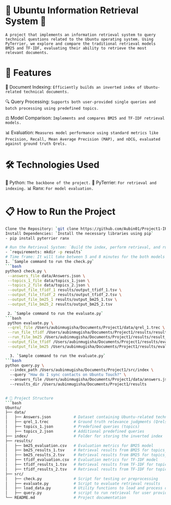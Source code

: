 # 🌟 Ubuntu Information Retrieval System 🌟
`A project that implements an information retrieval system to query technical questions related to the Ubuntu operating system. Using PyTerrier, we explore and compare the traditional retrieval models BM25 and TF-IDF, evaluating their ability to retrieve the most relevant documents.`

# 🚀 Features
📄 Document Indexing: `Efficiently builds an inverted index of Ubuntu-related technical documents.`

🔍 Query Processing: `Supports both user-provided single queries and batch processing using predefined topics.`

⚖️ Model Comparison: `Implements and compares BM25 and TF-IDF retrieval models.`

📊 Evaluation: `Measures model performance using standard metrics like Precision, Recall, Mean Average Precision (MAP), and nDCG, evaluated against ground truth Qrels.`

# 🛠️ Technologies Used
🐍 Python: `The backbone of the project.`
🧰 PyTerrier: `For retrieval and indexing.`
📊 Ranx: `For model evaluation.`

# 📋 How to Run the Project
```bash
Clone the Repository: `git clone https://github.com/Aubin01/Project1-IR.git`
Install Dependencies: `Install the necessary libraries using pip`
- pip install pyterrier ranx

# Run the Retrieval System: `Build the index, perform retrieval, and run evaluation:`
- `requirements: mkdir -p results`
# Time frame: It will take between 5 and 8 minutes for the both models' results to be written!
1. `Sample command to run the check.py`
```bash
python3 check.py \
 --answers_file data/Answers.json \
 --topics_1_file data/topics_1.json \
 --topics_2_file data/topics_2.json \
 --output_file_tfidf_1 results/output_tfidf_1.tsv \
 --output_file_tfidf_2 results/output_tfidf_2.tsv \
 --output_file_bm25_1 results/output_bm25_1.tsv \
 --output_file_bm25_2 results/output_bm25_2.tsv

 2. `Sample command to run the evaluate.py`
```bash
 python evaluate.py \
 --qrel_file /Users/aubinmugisha/Documents/Project1/data/qrel_1.trec \
 --run_file_tfidf /Users/aubinmugisha/Documents/Project1/results/result_tfidf_1.tsv \
 --run_file_bm25 /Users/aubinmugisha/Documents/Project1/results/result_bm25_1.tsv \
 --output_file_tfidf /Users/aubinmugisha/Documents/Project1/results/eval_tfidf.csv \
 --output_file_bm25 /Users/aubinmugisha/Documents/Project1/results/eval_bm25.csv

  3. `Sample command to run the evaluate.py`
```bash
python query.py \                                                                       
  --index_path /Users/aubinmugisha/Documents/Project1/src/index \                                    
  --query "How do I sync contacts on Ubuntu Touch?" \                                              
  --answers_file /Users/aubinmugisha/Documents/Project1/data/answers.json \                         
  --results_dir /Users/aubinmugisha/Documents/Project1/results
    

# 📂 Project Structure
```bash
Ubuntu/
├── data/
│   ├── Answers.json          # Dataset containing Ubuntu-related technical documents
│   ├── qrel_1.trec           # Ground truth relevance judgments (Qrels)
│   ├── topics_1.json         # Predefined queries (topics)
│   ├── topics_2.json         # Additional predefined queries
├── index/                    # Folder for storing the inverted index
├── results/
│   ├── bm25_evaluation.csv   # Evaluation metrics for BM25 model
│   ├── bm25_results_1.tsv    # Retrieval results from BM25 for topics_1
│   ├── bm25_results_2.tsv    # Retrieval results from BM25 for topics_2
│   ├── tfidf_evaluation.csv  # Evaluation metrics for TF-IDF model
│   ├── tfidf_results_1.tsv   # Retrieval results from TF-IDF for topics_1
│   ├── tfidf_results_2.tsv   # Retrieval results from TF-IDF for topics_2
├── src/
│   ├── check.py              # Script for testing or preprocessing
│   ├── evaluate.py           # Script to evaluate retrieval results
│   ├── load_data.py          # Utility functions to load and process data
│   ├── query.py              # script to run retrieval for user provided queries
└── README.md                 # Project documentation



